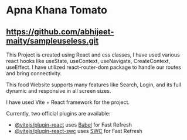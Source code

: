 # Apna Khana Tomato
## https://github.com/abhijeet-maity/sampleuseless.git

This Project is created using React and css classes, I have used various react hooks like useState, useContext, useNavigate, CreateContext, useEffect. I have utilized react-router-dom package to handle our routes and bring connectivity. 

This food Website supports many features like Search, Login, and its full dynamic and responsive in all screen sizes.

I have used Vite + React framework for the project.

Currently, two official plugins are available:

- [@vitejs/plugin-react](https://github.com/vitejs/vite-plugin-react/blob/main/packages/plugin-react/README.md) uses [Babel](https://babeljs.io/) for Fast Refresh
- [@vitejs/plugin-react-swc](https://github.com/vitejs/vite-plugin-react-swc) uses [SWC](https://swc.rs/) for Fast Refresh
